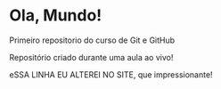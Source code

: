 # Ola, Mundo!
 Primeiro repositorio do curso de Git e GitHub

 Repositório criado durante uma aula ao vivo!

eSSA LINHA EU ALTEREI NO SITE, que impressionante!
